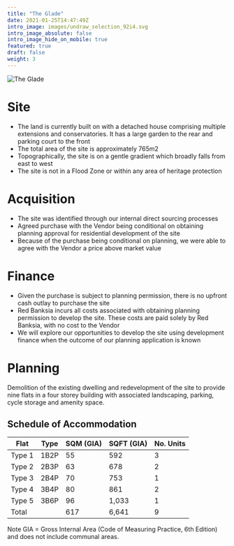 ```yaml
---
title: "The Glade"
date: 2021-01-25T14:47:49Z
intro_image: images/undraw_selection_92i4.svg
intro_image_absolute: false
intro_image_hide_on_mobile: true
featured: true
draft: false
weight: 3
---
```

![The Glade](/images/glade-cgi.jpg)
# Site
- The land is currently built on with a detached house comprising multiple extensions and conservatories. It has a large garden to the rear and parking court to the front
- The total area of the site is approximately 765m2
- Topographically, the site is on a gentle gradient which broadly falls from east to west
- The site is not in a Flood Zone or within any area of heritage protection
# Acquisition
- The site was identified through our internal direct sourcing processes
- Agreed purchase with the Vendor being conditional on obtaining planning approval for residential development of the site
- Because of the purchase being conditional on planning, we were able to agree with the Vendor a price above market value
# Finance
- Given the purchase is subject to planning permission, there is no upfront cash outlay to purchase the site
- Red Banksia incurs all costs associated with obtaining planning permission to develop the site. These costs are paid solely by Red Banksia, with no cost to the Vendor
- We will explore our opportunities to develop the site using development finance when the outcome of our planning application is known
# Planning
Demolition of the existing dwelling and redevelopment of the site to provide nine flats in a four storey building with associated landscaping, parking, cycle storage and amenity space.
## Schedule of Accommodation

Flat | Type | SQM (GIA) | SQFT (GIA) | No. Units
--- | --- | --- | --- | ---
Type 1 | 1B2P | 55 | 592 | 3
Type 2 | 2B3P | 63 | 678 | 2
Type 3 | 2B4P | 70 | 753 | 1
Type 4 | 3B4P | 80 | 861 | 2
Type 5 | 3B6P | 96 | 1,033 | 1
Total |  | 617 | 6,641 | 9

Note GIA = Gross Internal Area (Code of Measuring Practice, 6th Edition) and does not include communal areas.
